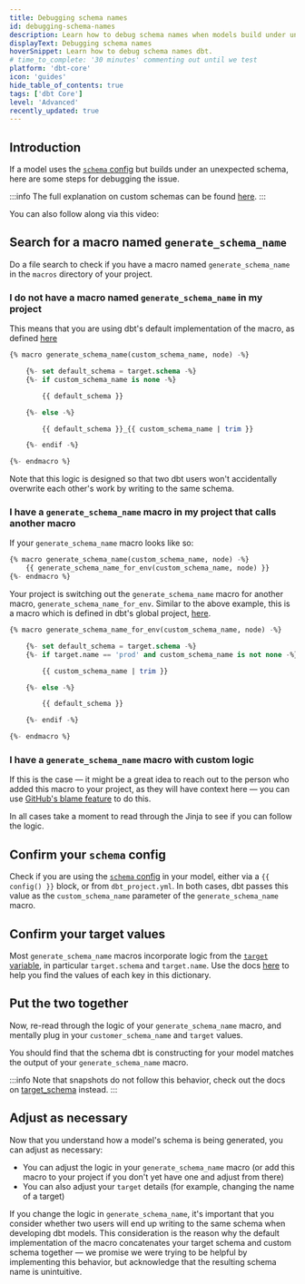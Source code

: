 ```yaml
---
title: Debugging schema names
id: debugging-schema-names
description: Learn how to debug schema names when models build under unexpected schemas
displayText: Debugging schema names
hoverSnippet: Learn how to debug schema names dbt.
# time_to_complete: '30 minutes' commenting out until we test
platform: 'dbt-core'
icon: 'guides'
hide_table_of_contents: true
tags: ['dbt Core']
level: 'Advanced'
recently_updated: true
---
```


## Introduction

If a model uses the [`schema` config](/reference/resource-properties/schema) but builds under an unexpected schema, here are some steps for debugging the issue.

:::info
The full explanation on custom schemas can be found [here](/docs/build/custom-schemas).
:::

You can also follow along via this video:

<LoomVideo id="1c6e33b504da432dbd07c4cb7f35478e" />

## Search for a macro named `generate_schema_name`
Do a file search to check if you have a macro named `generate_schema_name` in the `macros` directory of your project.

### I do not have a macro named `generate_schema_name` in my project
This means that you are using dbt's default implementation of the macro, as defined [here](https://github.com/dbt-labs/dbt-core/blob/main/core/dbt/include/global_project/macros/get_custom_name/get_custom_schema.sql#L47C1-L60)

```sql
{% macro generate_schema_name(custom_schema_name, node) -%}

    {%- set default_schema = target.schema -%}
    {%- if custom_schema_name is none -%}

        {{ default_schema }}

    {%- else -%}

        {{ default_schema }}_{{ custom_schema_name | trim }}

    {%- endif -%}

{%- endmacro %}
```

Note that this logic is designed so that two dbt users won't accidentally overwrite each other's work by writing to the same schema.

### I have a `generate_schema_name` macro in my project that calls another macro
If your `generate_schema_name` macro looks like so:
```sql
{% macro generate_schema_name(custom_schema_name, node) -%}
    {{ generate_schema_name_for_env(custom_schema_name, node) }}
{%- endmacro %}
```
Your project is switching out the `generate_schema_name` macro for another macro, `generate_schema_name_for_env`. Similar to the above example, this is a macro which is defined in dbt's global project, [here](https://github.com/dbt-labs/dbt-core/blob/main/core/dbt/include/global_project/macros/get_custom_name/get_custom_schema.sql#L47-L60).
```sql
{% macro generate_schema_name_for_env(custom_schema_name, node) -%}

    {%- set default_schema = target.schema -%}
    {%- if target.name == 'prod' and custom_schema_name is not none -%}

        {{ custom_schema_name | trim }}

    {%- else -%}

        {{ default_schema }}

    {%- endif -%}

{%- endmacro %}
```
### I have a `generate_schema_name` macro with custom logic

If this is the case — it might be a great idea to reach out to the person who added this macro to your project, as they will have context here — you can use [GitHub's blame feature](https://docs.github.com/en/free-pro-team@latest/github/managing-files-in-a-repository/tracking-changes-in-a-file) to do this.

In all cases take a moment to read through the Jinja to see if you can follow the logic.


## Confirm your `schema` config
Check if you are using the [`schema` config](/reference/resource-properties/schema) in your model, either via a `{{ config() }}` block, or from `dbt_project.yml`. In both cases, dbt passes this value as the `custom_schema_name` parameter of the `generate_schema_name` macro.


## Confirm your target values
Most `generate_schema_name` macros incorporate logic from the [`target` variable](/reference/dbt-jinja-functions/target), in particular `target.schema` and `target.name`. Use the docs [here](/reference/dbt-jinja-functions/target) to help you find the values of each key in this dictionary.


## Put the two together

Now, re-read through the logic of your `generate_schema_name` macro, and mentally plug in your `customer_schema_name` and `target` values.

You should find that the schema dbt is constructing for your model matches the output of your `generate_schema_name` macro.

:::info
Note that snapshots do not follow this behavior, check out the docs on [target_schema](/reference/resource-configs/target_schema) instead.
:::

## Adjust as necessary

Now that you understand how a model's schema is being generated, you can adjust as necessary:
- You can adjust the logic in your `generate_schema_name` macro (or add this macro to your project if you don't yet have one and adjust from there)
- You can also adjust your `target` details (for example, changing the name of a target)

If you change the logic in `generate_schema_name`, it's important that you consider whether two users will end up writing to the same schema when developing dbt models. This consideration is the reason why the default implementation of the macro concatenates your target schema and custom schema together — we promise we were trying to be helpful by implementing this behavior, but acknowledge that the resulting schema name is unintuitive.
